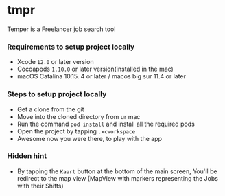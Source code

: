 # tmpr
Temper is a Freelancer job  search tool

### Requirements to setup project locally

* Xcode `12.0` or later version
* Cocoapods `1.10.0`  or later version(installed in the mac)
* macOS Catalina 10.15. 4 or later / macos big sur 11.4 or later

### Steps to setup project locally

* Get a clone from the git
* Move into the cloned directory from ur mac
* Run the command `pod install` and install all the required pods
* Open the project by tapping `.xcworkspace`
* Awesome now you were there, to play with the app

### Hidden hint

* By tapping the `Kaart` button at the bottom of the main screen, You'll be redirect to the map view (MapView with markers representing the Jobs with their Shifts)
